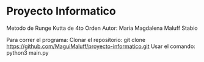 # Proyecto Informatico
Metodo de Runge Kutta de 4to Orden
Autor: Maria Magdalena Maluff Stabio

Para correr el programa:
    Clonar el repositorio: git clone https://github.com/MaguiMaluff/proyecto-informatico.git
    Usar el comando: python3 main.py